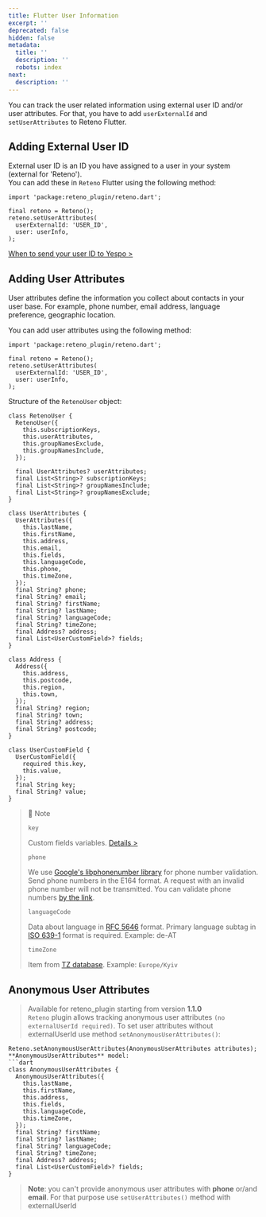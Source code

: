 ```yaml
---
title: Flutter User Information
excerpt: ''
deprecated: false
hidden: false
metadata:
  title: ''
  description: ''
  robots: index
next:
  description: ''
---
```

You can track the user related information using external user ID and/or user attributes. For that, you have to add `userExternalId` and `setUserAttributes` to Reteno Flutter.

## Adding External User ID

External user ID is an ID you have assigned to a user in your system (external for 'Reteno').\
You can add these in `Reteno` Flutter using the following method:

```text Dart
import 'package:reteno_plugin/reteno.dart';

final reteno = Reteno();
reteno.setUserAttributes(
  userExternalId: 'USER_ID',
  user: userInfo,
);
```

[When to send your user ID to Yespo  >](https://docs.yespo.io/reference/using-updateuserattributes-method)

## Adding User Attributes

User attributes define the information you collect about contacts in your user base. For example, phone number, email address, language preference, geographic location.

You can add user attributes using the following method:

```text Dart
import 'package:reteno_plugin/reteno.dart';

final reteno = Reteno();
reteno.setUserAttributes(
  userExternalId: 'USER_ID',
  user: userInfo,
);
```

Structure of the `RetenoUser` object:

```text Dart
class RetenoUser {
  RetenoUser({
    this.subscriptionKeys,
    this.userAttributes,
    this.groupNamesExclude,
    this.groupNamesInclude,
  });

  final UserAttributes? userAttributes;
  final List<String>? subscriptionKeys;
  final List<String>? groupNamesInclude;
  final List<String>? groupNamesExclude;
}

class UserAttributes {
  UserAttributes({
    this.lastName,
    this.firstName,
    this.address,
    this.email,
    this.fields,
    this.languageCode,
    this.phone,
    this.timeZone,
  });
  final String? phone;
  final String? email;
  final String? firstName;
  final String? lastName;
  final String? languageCode;
  final String? timeZone;
  final Address? address;
  final List<UserCustomField>? fields;
}

class Address {
  Address({
    this.address,
    this.postcode,
    this.region,
    this.town,
  });
  final String? region;
  final String? town;
  final String? address;
  final String? postcode;
}

class UserCustomField {
  UserCustomField({
    required this.key,
    this.value,
  });
  final String key;
  final String? value;
}
```

> 📘 Note
>
> `key`
>
> Custom fields variables. [Details >](https://yespo.io/support/how-add-additional-contact-fields#Updating-Custom-Fields-with-Data-from-Custom-Events-via-SDK)
>
> `phone`
>
> We use [Google's libphonenumber library](https://github.com/google/libphonenumber "\{rel='nofollow'}")  for phone number validation. Send phone numbers in the E164 format. A request with an invalid phone number will not be transmitted. You can validate phone numbers [by the link](https://libphonenumber.appspot.com/).
>
> `languageCode`
>
> Data about language in [RFC 5646](https://www.rfc-editor.org/rfc/rfc5646.html "\{rel='nofollow'}") format. Primary language subtag in [ISO 639-1](https://en.wikipedia.org/wiki/List_of_ISO_639-1_codes "\{rel='nofollow'}") format is required. Example: de-AT
>
> `timeZone`
>
> Item from [TZ database](https://en.wikipedia.org/wiki/List_of_tz_database_time_zones "\{rel='nofollow'}"). Example: `Europe/Kyiv`

## Anonymous User Attributes

> Available for reteno\_plugin starting from version **1.1.0**\
> `Reteno` plugin allows tracking anonymous user attributes `(no externalUserId required)`. To set user attributes without externalUserId use method `setAnonymousUserAttributes()`:

````text Dart
Reteno.setAnonymousUserAttributes(AnonymousUserAttributes attributes);
**AnonymousUserAttributes** model:
```dart
class AnonymousUserAttributes {
  AnonymousUserAttributes({
    this.lastName,
    this.firstName,
    this.address,
    this.fields,
    this.languageCode,
    this.timeZone,
  });
  final String? firstName;
  final String? lastName;
  final String? languageCode;
  final String? timeZone;
  final Address? address;
  final List<UserCustomField>? fields;
}
````

> **Note**: you can't provide anonymous user attributes with **phone** or/and **email**. For that purpose use `setUserAttributes()` method with externalUserId
